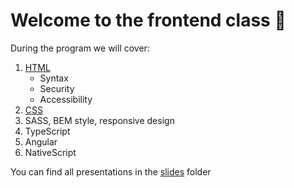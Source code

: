 # Welcome to the frontend class 🚀

During the program we will cover:
1. [HTML](./slides/FEC-1-HTML.pptx)
    - Syntax
    - Security    
    - Accessibility
1. [CSS](./slides/FEC-2-CSS.pptx)
1. SASS, BEM style, responsive design
1. TypeScript
1. Angular
1. NativeScript

You can find all presentations in the [slides](./slides/) folder
